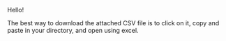 
Hello!

The best way to download the attached CSV file is to click on it, copy and paste in your directory, and open using excel. 
